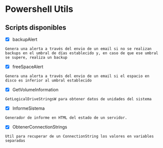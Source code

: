 # Powershell Utils

## Scripts disponibles

- [x] backupAlert
``` 
Genera una alerta a través del envio de un email si no se realizan backups en el umbral de días establecido y, en caso de que ese umbral se supere, realiza un backup
```
- [x] freeSpaceAlert
``` 
Genera una alerta a través del envio de un email si el espacio en disco es inferior al umbral establecido
```
- [x] GetVolumeInformation
``` 
GetLogicalDriveStringsW para obtener datos de unidades del sistema
```
- [x] InformeSistema
``` 
Generador de informe en HTML del estado de un servidor.
```
- [x] ObtenerConnectionStrings
``` 
Util para recuperar de un ConnectionString los valores en variables separadas
```